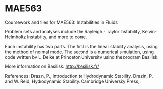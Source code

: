 # MAE563
Coursework and files for MAE563: Instabilities in Fluids

Problem sets and analyses include the Rayleigh - Taylor Instability, Kelvin-Helmholtz Instability, and more to come.

Each instability has two parts. The first is the linear stability analysis, using the method of normal mode. The second is a numerical simulation, using code written by L. Deike at Princeton University using the program Basilisk.

More information on Basilisk: http://basilisk.fr/

References:
Drazin, P., Introduction to Hydrodynamic Stability.
Drazin, P. and W. Reid, Hydrodynamic Stability. Cambridge University Press,.

